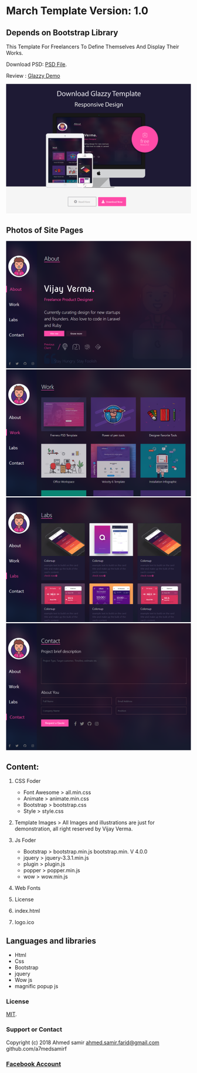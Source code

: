 # March Template Version: 1.0
## Depends on  Bootstrap Library
This Template For Freelancers To Define Themselves And Display Their Works.


Download PSD: [PSD File](https://github.com/ahmedfaheem/Glazzy-Theme/blob/master/psd%20file.zip).

Review : [Glazzy Demo](https://ahmedfaheem.github.io/Glazzy-Theme/)

![Glazzy Image](https://github.com/ahmedfaheem/Glazzy-Theme/blob/master/glazzy-image.png)

##  Photos of Site Pages
![About Image](https://github.com/ahmedfaheem/Glazzy-Theme/blob/master/images/Photos-of-Site-Pages/about.png)
![Work Image](https://github.com/ahmedfaheem/Glazzy-Theme/blob/master/images/Photos-of-Site-Pages/work.png)
![Labs Image](https://github.com/ahmedfaheem/Glazzy-Theme/blob/master/images/Photos-of-Site-Pages/labs.png)
![Contact Us Image](https://github.com/ahmedfaheem/Glazzy-Theme/blob/master/images/Photos-of-Site-Pages/contact.png)

## Content:
1. CSS Foder
     - Font Awesome > all.min.css
     - Animate      > animate.min.css
     - Bootstrap    > bootstrap.css
     - Style        > style.css
    
2. Template Images > All Images and illustrations are just for demonstration, all right reserved by Vijay Verma.

3. Js Foder
     - Bootstrap  > bootstrap.min.js	 bootstrap.min. V 4.0.0
     - jquery     > jquery-3.3.1.min.js	
     - plugin     > plugin.js	  
     - popper     > popper.min.js
     - wow        > wow.min.js
     
3. Web Fonts 

4. License

5. index.html

6. logo.ico    
    
 ## Languages and libraries  
 - Html
 - Css
 - Bootstrap
 - jquery
 - Wow js
 - magnific popup js
 
    

### License

[MIT](https://github.com/ahmedfaheem/Glazzy-Theme/blob/master/License).

### Support or Contact
 Copyright (c) 2018 Ahmed samir  ahmed.samir.farid@gmail.com github.com/a7medsamirf
 
 ### [Facebook Account](https://www.facebook.com/a7med.samir.f)

